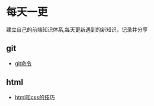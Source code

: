 # 每天一更
建立自己的前端知识体系,每天更新遇到的新知识，记录并分享

## git
- [git命令](./docs/git.md)

## html
- [html和css的技巧](./docs/html和css的技巧.md)

